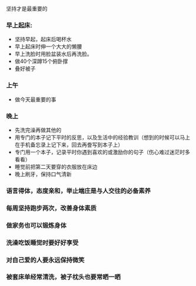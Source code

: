 坚持才是最重要的
### 早上起床:
-  坚持早起，起床后喝杯水
-  早上起床时伸一个大大的懒腰
-  早上洗脸时用脸盆装水后再洗脸。
-  做40个深蹲15个俯卧撑
-  叠好被子

### 上午
-  做今天最重要的事

### 晚上
- 先洗完澡再做其他的
- 用专门的本子记下平时的反思，以及生活中的经验教训（想到的时候可以马上在手机备忘录上记下来，回去再誊写到本子上）
- 专门用一个本子，记录平时你遇到喜欢的或激励你的句子（伤心难过迷茫时多看看）
- 睡觉前把第二天要穿的衣服放在床边
- 晚上刷牙，保持口气清新

### 语言得体，态度亲和，举止端庄是与人交往的必备素养
### 每周坚持跑步两次，改善身体素质
### 做家务也可以锻炼身体
### 洗澡吃饭睡觉时要好好享受
### 对自己爱的人要永远保持微笑
### 被套床单经常清洗，被子枕头也要常晒一晒
